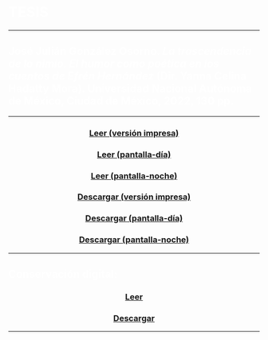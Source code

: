 # <span style="color:white">TESIS</span>

---

## <span style="color:white">José Julián González Osorno. *La trascendencia de lo nimio. El humor como poética en los cuentos de Efrén Hernández* (Dir. Yanna Celina Hadatty Mora). Universidad Nacional Autónoma de México, Ciudad de México, 2022, 130 pp.</span>

---

### <center><a href="https://tuxkernel.github.io/julian/julian-printer.pdf">Leer (versión impresa)</a></center>

### <center><a href="https://tuxkernel.github.io/julian/julian-screen-day.pdf">Leer (pantalla-día)</a></center>

### <center><a href="https://tuxkernel.github.io/julian/julian-screen-night.pdf">Leer (pantalla-noche)</a></center>

### <center><a href="https://github.com/tuxkernel/julian/raw/main/julian-printer.pdf">Descargar (versión impresa)</a></center>

### <center><a href="https://github.com/tuxkernel/julian/raw/main/julian-screen-day.pdf">Descargar (pantalla-día)</a></center>

### <center><a href="https://github.com/tuxkernel/julian/raw/main/julian-screen-night.pdf">Descargar (pantalla-noche)</a></center>

---

## <span style="color:white">Conservación digital:</span>

### <center><a href="https://tuxkernel.github.io/julian/julian-pdfa-1b.pdf">Leer</a></center>

### <center><a href="https://github.com/tuxkernel/julian/raw/main/julian-pdfa-1b.pdf">Descargar</a></center>

---

